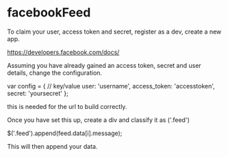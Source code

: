 facebookFeed
============

To claim your user, access token and secret, register as a dev, create a new app.

https://developers.facebook.com/docs/

Assuming you have already gained an access token, secret and user details, change the configuration.

var config = {
	// key/value
	user: 'username',
	access_token: 'accesstoken',
	secret: 'yoursecret'
};

this is needed for the url to build correctly.

Once you have set this up, create a div and classify it as ('.feed')

$('.feed').append(feed.data[i].message);

This will then append your data.
